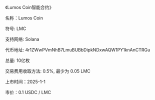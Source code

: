 《Lumos Coin智能合约》


名称：Lumos Coin

符号: LMC

支持网络: Solana

代币地址: 4r1ZWwPVmNhB7LmuBUBbDipkNDxwAQW1PY1knAnCTRGu

总量: 10亿枚

交易费用收取方法: 0.5%, 最少为 0.05 LMC

上市时间：2025-1-1

市价：0.1 USDC / LMC

